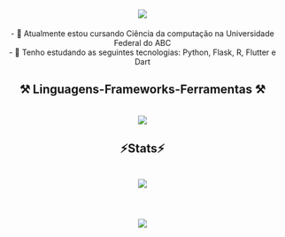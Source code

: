<h1 align="center">
<img src="https://readme-typing-svg.herokuapp.com/?font=Righteous&size=35&center=true&width=500&height=70&duration=4000&lines=Olá!+✌️;+me+chamo+Vitor;+bem-vindo+ao+meu+perfil!;" />
</h1>

<div align="center" >
- 🔭 Atualmente estou cursando Ciência da computação na Universidade Federal do ABC
  <br>
- 🌱 Tenho estudando as seguintes tecnologias: Python, Flask, R, Flutter e Dart
</div>

<h2 align="center" >⚒️ Linguagens-Frameworks-Ferramentas ⚒️</h2>
<br>
<div align="center" >
    <img src="https://skillicons.dev/icons?i=python,flask,r,flutter,dart,github,git" />
</div>
<h2 align="center" > ⚡Stats⚡</h2>
<br>
<div align="center" >
	<picture>
	<source
		srcset="https://github-readme-stats.vercel.app/api?username=anuraghazra&show_icons=true&theme=dark"
		media="(prefers-color-scheme: dark)"
/>
<source
	srcset="https://github-readme-stats.vercel.app/api?username=vlt0rr&show_icons=true"
	media="(prefers-color-scheme: light), (prefers-color-scheme: no-preference)"
/>
<img src="https://github-readme-stats.vercel.app/api?username=vlt0rr&show_icons=true"
</picture>
</div>
<br>
<h1 align="center">
<img src="https://readme-typing-svg.herokuapp.com/?font=Righteous&size=35&center=true&width=500&height=70&duration=4000&lines=Obrigado+pela+atenção!;" />
</h1>


